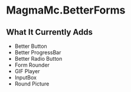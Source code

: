 ﻿# MagmaMc.BetterForms
## What It Currently Adds
* Better Button
* Better ProgressBar
* Better Radio Button
* Form Rounder
* GIF Player
* InputBox
* Round Picture